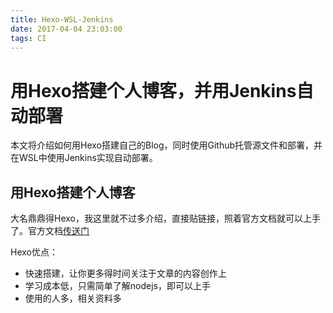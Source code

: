 ```yaml
---
title: Hexo-WSL-Jenkins
date: 2017-04-04 23:03:00
tags: CI
---
```


# 用Hexo搭建个人博客，并用Jenkins自动部署

本文将介绍如何用Hexo搭建自己的Blog，同时使用Github托管源文件和部署，并在WSL中使用Jenkins实现自动部署。

## 用Hexo搭建个人博客

大名鼎鼎得Hexo，我这里就不过多介绍，直接贴链接，照着官方文档就可以上手了。官方文档[传送门](https://hexo.io/zh-cn/docs/)

Hexo优点：

+ 快速搭建，让你更多得时间关注于文章的内容创作上
+ 学习成本低，只需简单了解nodejs，即可以上手
+ 使用的人多，相关资料多

## 